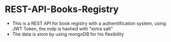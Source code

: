 # REST-API-Books-Registry

  - This is a REST API for book registry with a authentification system, using JWT Token, the mdp is hashed with "extra salt"
  - The data is store by using mongoDB for his flexibility
